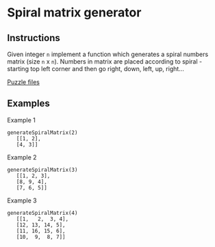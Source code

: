 # Spiral matrix generator

## Instructions

Given integer `n` implement a function which generates a spiral numbers matrix (size `n` x `n`). Numbers in matrix are placed according to
spiral - starting top left corner and then go right, down, left, up, right...

[Puzzle files](.)

## Examples

Example 1

```
generateSpiralMatrix(2)
   [[1, 2],
   [4, 3]]
```

Example 2

```
generateSpiralMatrix(3)
   [[1, 2, 3],
   [8, 9, 4],
   [7, 6, 5]]
```

Example 3

```
generateSpiralMatrix(4)
   [[1,   2,  3, 4],
   [12, 13, 14, 5],
   [11, 16, 15, 6],
   [10,  9,  8, 7]]
```


